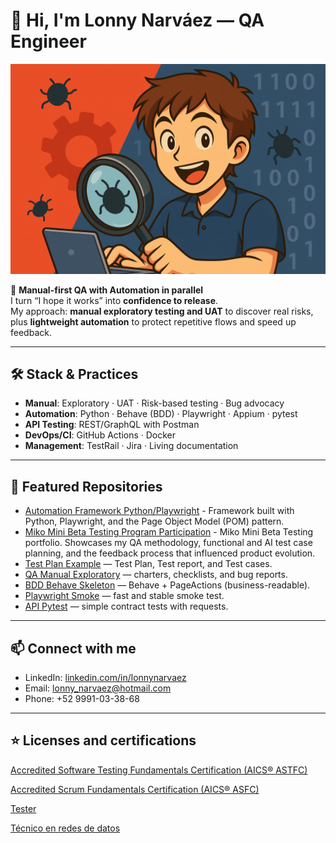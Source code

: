 # 👋 Hi, I'm Lonny Narváez — QA Engineer

![Banner](banner.png)

🚀 **Manual-first QA with Automation in parallel**  
I turn “I hope it works” into **confidence to release**.  
My approach: **manual exploratory testing and UAT** to discover real risks, plus **lightweight automation** to protect repetitive flows and speed up feedback.

---

## 🛠️ Stack & Practices
- **Manual**: Exploratory · UAT · Risk-based testing · Bug advocacy  
- **Automation**: Python · Behave (BDD) · Playwright · Appium · pytest  
- **API Testing**: REST/GraphQL with Postman  
- **DevOps/CI**: GitHub Actions · Docker  
- **Management**: TestRail · Jira · Living documentation  

---

## 📂 Featured Repositories
- [Automation Framework Python/Playwright](https://github.com/lonnynarvaezqa/python-playwright-bdd-framework) - Framework built with Python, Playwright, and the Page Object Model (POM) pattern.
- [Miko Mini Beta Testing Program Participation](https://github.com/lonnynarvaezqa/Miko-Mini-Beta-Testing) - Miko Mini Beta Testing portfolio. Showcases my QA methodology, functional and AI test case planning, and the feedback process that influenced product evolution.
- [Test Plan Example](https://github.com/lonnynarvaezqa/QA-PAYMENT-FUNNEL/blob/main/docs/TestPlan.md) — Test Plan, Test report, and Test cases.  
- [QA Manual Exploratory](https://github.com/lonnynarvaezqa/qa-manual-exploratory) — charters, checklists, and bug reports.  
- [BDD Behave Skeleton](https://github.com/lonnynarvaezqa/qa-bdd-behave-skeleton) — Behave + PageActions (business-readable).  
- [Playwright Smoke](https://github.com/lonnynarvaezqa/qa-playwright-smoke) — fast and stable smoke test.  
- [API Pytest](https://github.com/lonnynarvaezqa/qa-api-pytest) — simple contract tests with requests.

---

## 📫 Connect with me
- LinkedIn: [linkedin.com/in/lonnynarvaez](https://www.linkedin.com/in/lonnynarvaez/)  
- Email: lonny_narvaez@hotmail.com
- Phone: +52 9991-03-38-68

---

## ⭐ Licenses and certifications

[Accredited Software Testing Fundamentals Certification (AICS® ASTFC)](https://badgr.com/public/assertions/c83lPN2LQdmgJa_QSvBcTQ)

[Accredited Scrum Fundamentals Certification (AICS® ASFC)](https://badgr.com/public/assertions/gzt_h35mRcCZiN0jvuRYJg)

[Tester](https://capacitateparaelempleo.org/verifica/4686db65-f687-418b-9ab9-f91c949e57ff/dada7e82-0e84-42b5-99bd-a5ae49b9069b)

[Técnico en redes de datos](https://capacitateparaelempleo.org/verifica/4686db65-f687-418b-9ab9-f91c949e57ff/32e7e5cd-5f70-44ac-a3ce-3d37c4eb0832)
